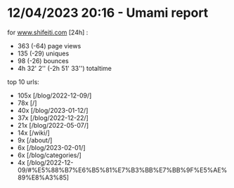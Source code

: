 # 12/04/2023 20:16 - Umami report
for www.shifeiti.com [24h] :

 - 363 (-64) page views
 - 135 (-29) uniques
 - 98 (-26) bounces
 - 4h 32' 2'' (-2h 51' 33'') totaltime


top 10 urls:
 - 105x [/blog/2022-12-09/]
 - 78x [/]
 - 40x [/blog/2023-01-12/]
 - 37x [/blog/2022-12-22/]
 - 21x [/blog/2022-05-07/]
 - 14x [/wiki/]
 - 9x [/about/]
 - 6x [/blog/2023-02-01/]
 - 6x [/blog/categories/]
 - 4x [/blog/2022-12-09/#%E5%88%B7%E6%B5%81%E7%B3%BB%E7%BB%9F%E5%AE%89%E8%A3%85]


